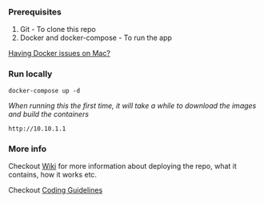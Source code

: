 ### Prerequisites
1. Git - To clone this repo
2. Docker and docker-compose - To run the app

[Having Docker issues on Mac?](https://github.com/founderandlightning/fl-laravel_boilerplate/wiki/Docker)

### Run locally

```
docker-compose up -d
```
_When running this the first time, it will take a while to download the images and build the containers_



```
http://10.10.1.1
```

### More info

Checkout [Wiki](https://github.com/founderandlightning/fl-laravel_boilerplate/wiki) for more information about deploying the repo, what it contains, how it works etc.

Checkout [Coding Guidelines](https://github.com/founderandlightning/fl-laravel_boilerplate/wiki/coding-guidelines)


